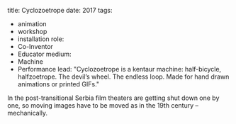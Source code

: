 title: Cyclozoetrope
date: 2017
tags: 
- animation
- workshop
- installation
role:
- Co-Inventor
- Educator
medium:
- Machine
- Performance
lead: "<span class='first-word-project-title'>Cyclozoetrope</span> is a kentaur machine: half-bicycle, halfzoetrope.
The devil’s wheel. The endless loop. Made for hand
drawn animations or printed GIFs."

In the post-transitional <span class='title-bold'>Serbia</span> film theaters are getting shut down one by one, so moving images have to
be moved as in the 19th century – mechanically.